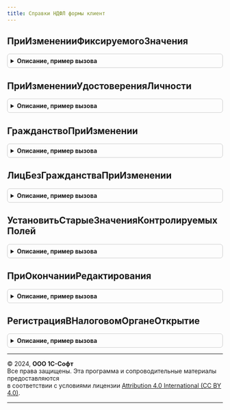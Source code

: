 ```yaml
---
title: Справки НДФЛ формы клиент
---
```



## ПриИзмененииФиксируемогоЗначения
<details style="margin: 1em 0; padding: 0.5em; border: 1px solid #ccc; border-radius: 6px;">

<summary style="font-weight: bold; cursor: pointer;">Описание, пример вызова</summary>

```bsl

// Изменяет свойства элемента, устанавливаемые после редактирования фиксированных данных
//
// Параметры:
//  Форма            - ФормаКлиентскогоПриложения
//  ДанныеСправки    - ДанныеФормыСтруктура
//  ПутьКДанным      - Строка - путь к данным редактируемого элемента
//
Процедура ПриИзмененииФиксируемогоЗначения(Форма, ДанныеСправки, ПутьКДанным) Экспорт
```

Пример вызова
```bsl
СправкиНДФЛФормыКлиент.ПриИзмененииФиксируемогоЗначения(Форма, ДанныеСправки, ПутьКДанным) 
```
</details>

## ПриИзмененииУдостоверенияЛичности
<details style="margin: 1em 0; padding: 0.5em; border: 1px solid #ccc; border-radius: 6px;">

<summary style="font-weight: bold; cursor: pointer;">Описание, пример вызова</summary>

```bsl

// Изменяет свойства элементов удостоверения личности, устанавливаемые после редактирования фиксированных данных
//
// Параметры:
//  Форма            - ФормаКлиентскогоПриложения
//  ДанныеСправки    - ДанныеФормыСтруктура
//
Процедура ПриИзмененииУдостоверенияЛичности(Форма, ДанныеСправки) Экспорт
```

Пример вызова
```bsl
СправкиНДФЛФормыКлиент.ПриИзмененииУдостоверенияЛичности(Форма, ДанныеСправки) 
```
</details>

## ГражданствоПриИзменении
<details style="margin: 1em 0; padding: 0.5em; border: 1px solid #ccc; border-radius: 6px;">

<summary style="font-weight: bold; cursor: pointer;">Описание, пример вызова</summary>

```bsl

// Изменяет свойства элемента гражданство, устанавливаемые после редактирования фиксированных данных
//
// Параметры:
//  Форма            - ФормаКлиентскогоПриложения
//  ДанныеСправки    - ДанныеФормыСтруктура
//
Процедура ГражданствоПриИзменении(Форма, ДанныеСправки) Экспорт
```

Пример вызова
```bsl
СправкиНДФЛФормыКлиент.ГражданствоПриИзменении(Форма, ДанныеСправки) 
```
</details>

## ЛицБезГражданстваПриИзменении
<details style="margin: 1em 0; padding: 0.5em; border: 1px solid #ccc; border-radius: 6px;">

<summary style="font-weight: bold; cursor: pointer;">Описание, пример вызова</summary>

```bsl

// Изменяет свойства элементов лиц без гражданства, устанавливаемые после редактирования фиксированных данных
//
// Параметры:
//  Форма            - ФормаКлиентскогоПриложения
//  ДанныеСправки    - ДанныеФормыСтруктура
//
Процедура ЛицБезГражданстваПриИзменении(Форма, ДанныеСправки) Экспорт
```

Пример вызова
```bsl
СправкиНДФЛФормыКлиент.ЛицБезГражданстваПриИзменении(Форма, ДанныеСправки) 
```
</details>

## УстановитьСтарыеЗначенияКонтролируемыхПолей
<details style="margin: 1em 0; padding: 0.5em; border: 1px solid #ccc; border-radius: 6px;">

<summary style="font-weight: bold; cursor: pointer;">Описание, пример вызова</summary>

```bsl

// Меняет измененные значения контролируемых полей на значения, полученные из учетных данных
//
// Параметры:
//  РедактируемыеДанные                  - ДанныеФормыСтруктура - структура аналогична реквизитам документа СправкиНДФЛ
//  СтарыеЗначенияКонтролируемыхПолей    - Соответствие содержит:
//    * ИТОГИ                       - Соответствие содержит:
//      ** Итоги                    - Соответствие см. УчетНДФЛ.ПоляИтоговСправки2НДФЛ
//    * СведенияОВычетах            - Соответствие содержит:
//      ** СведенияОВычетах          - Соответствие содержит:
//         *** КодВычета             - СправочникСсылка.ВидыВычетовНДФЛ
//         *** СуммаВычета           - Число
//    * СведенияОДоходах            - Соответствие содержит:
//      ** СведенияОДоходах         - Соответствие содержит:
//         *** СуммаДохода            - Число
//         *** МесяцНалоговогоПериода - Число
//         *** КодДохода              - СправочникСсылка.ВидыДоходовНДФЛ
//         *** КодВычета              - СправочникСсылка.ВидыВычетовНДФЛ
//         *** СуммаВычета            - Число
//    * Уведомление                 - Соответствие содержит:
//      ** Уведомление              - Соответствие содержит:
//         *** ДатаУведомленияАвансовыеПлатежи                - Дата
//         *** НомерУведомленияАвансовыеПлатежи               - Строка
//         *** КодНалоговогоОрганаУведомленияАвансовыеПлатежи - Строка
//    * УведомленияНОоПравеНаВычеты - Соответствие содержит:
//      ** УведомленияНОоПравеНаВычеты - Соответствие содержит:
//         *** ДатаУведомления                - Дата
//         *** НомерУведомления               - Строка
//         *** КодНалоговогоОрганаУведомления - Строка
//         *** ГруппаВычета                   - ПеречислениеСсылка.ГруппыВычетовПоНДФЛ
//  КонтролируемыеПоля                   - ФиксированнаяСтруктура с ключами:
//    * ИТОГИ                       - ФиксированныйМассив из Строк
//    * СведенияОВычетах            - ФиксированныйМассив из Строк
//    * СведенияОДоходах            - ФиксированныйМассив из Строк
//    * Уведомление                 - ФиксированныйМассив из Строк
//    * УведомленияНОоПравеНаВычеты - ФиксированныйМассив из Строк
//  Раздел                          - Строка
//
Процедура УстановитьСтарыеЗначенияКонтролируемыхПолей(РедактируемыеДанные, СтарыеЗначенияКонтролируемыхПолей, КонтролируемыеПоля, Раздел) Экспорт
```

Пример вызова
```bsl
СправкиНДФЛФормыКлиент.УстановитьСтарыеЗначенияКонтролируемыхПолей(РедактируемыеДанные, СтарыеЗначенияКонтролируемыхПолей, КонтролируемыеПоля, Раздел) 
```
</details>

## ПриОкончанииРедактирования
<details style="margin: 1em 0; padding: 0.5em; border: 1px solid #ccc; border-radius: 6px;">

<summary style="font-weight: bold; cursor: pointer;">Описание, пример вызова</summary>

```bsl

// Запоминает старые значения редактируемых полей
// Параметры:
//  Форма                                - ФормаКлиентскогоПриложения
//  ДанныеСправки    - ДанныеФормыСтруктура, структура, аналогичная реквизитам документа СправкаНДФЛ
//  РедактируемыеДанные                  - ДанныеФормыСтруктура - структура аналогична реквизитам документа СправкиНДФЛ
//  СтарыеЗначенияКонтролируемыхПолей    - Соответствие содержит:
//    * ИТОГИ                       - Соответствие содержит:
//      ** Итоги                    - Соответствие см. УчетНДФЛ.ПоляИтоговСправки2НДФЛ
//    * СведенияОВычетах            - Соответствие содержит:
//      ** СведенияОВычетах          - Соответствие содержит:
//         *** КодВычета   - СправочникСсылка.ВидыВычетовНДФЛ
//         *** СуммаВычета - Число
//    * СведенияОДоходах            - Соответствие содержит:
//      ** СведенияОДоходах         - Соответствие содержит:
//         *** СуммаДохода            - Число
//         *** МесяцНалоговогоПериода - Число
//         *** КодДохода              - СправочникСсылка.ВидыДоходовНДФЛ
//         *** КодВычета              - СправочникСсылка.ВидыВычетовНДФЛ
//         *** СуммаВычета            - Число
//    * Уведомление                 - Соответствие содержит:
//      ** Уведомление              - Соответствие содержит:
//         *** ДатаУведомленияАвансовыеПлатежи                - Дата
//         *** НомерУведомленияАвансовыеПлатежи               - Строка
//         *** КодНалоговогоОрганаУведомленияАвансовыеПлатежи - Строка
//    * УведомленияНОоПравеНаВычеты - Соответствие содержит:
//      ** УведомленияНОоПравеНаВычеты - Соответствие содержит:
//         *** ДатаУведомления                - Дата
//         *** НомерУведомления               - Строка
//         *** КодНалоговогоОрганаУведомления - Строка
//         *** ГруппаВычета                   - ПеречислениеСсылка.ГруппыВычетовПоНДФЛ
//  КонтролируемыеПоля                   - ФиксированнаяСтруктура с ключами:
//    * ИТОГИ                       - ФиксированныйМассив из Строк
//    * СведенияОВычетах            - ФиксированныйМассив из Строк
//    * СведенияОДоходах            - ФиксированныйМассив из Строк
//    * Уведомление                 - ФиксированныйМассив из Строк
//    * УведомленияНОоПравеНаВычеты - ФиксированныйМассив из Строк
//  Раздел                          - Строка
//
Процедура ПриОкончанииРедактирования(Форма, ДанныеСправки, РедактируемыеДанные, СтарыеЗначенияКонтролируемыхПолей, КонтролируемыеПоля, Раздел) Экспорт
```

Пример вызова
```bsl
СправкиНДФЛФормыКлиент.ПриОкончанииРедактирования(Форма, ДанныеСправки, РедактируемыеДанные, СтарыеЗначенияКонтролируемыхПолей, КонтролируемыеПоля, Раздел) 
```
</details>

## РегистрацияВНалоговомОрганеОткрытие
<details style="margin: 1em 0; padding: 0.5em; border: 1px solid #ccc; border-radius: 6px;">

<summary style="font-weight: bold; cursor: pointer;">Описание, пример вызова</summary>

```bsl

// Открывает форму справочника "Регистрации в налоговом органе"
//
// Параметры:
//  Форма                - ФормаКлиентскогоПриложения
//  СтандартнаяОбработка - Булево
//
Процедура РегистрацияВНалоговомОрганеОткрытие(Форма, СтандартнаяОбработка) Экспорт
```

Пример вызова
```bsl
СправкиНДФЛФормыКлиент.РегистрацияВНалоговомОрганеОткрытие(Форма, СтандартнаяОбработка) 
```
</details>

---

© 2024, **ООО 1С-Софт**  
Все права защищены. Эта программа и сопроводительные материалы предоставляются  
в соответствии с условиями лицензии [Attribution 4.0 International (CC BY 4.0)](https://creativecommons.org/licenses/by/4.0/legalcode).

---
